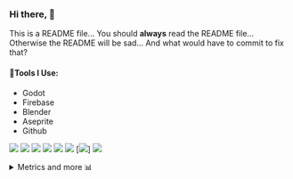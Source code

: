 
### Hi there, 👋
This is a README file... You should **always** read the README file... Otherwise the README will be sad... And what would have to commit to fix that?

#### 🔬Tools I Use:
- Godot
- Firebase
- Blender
- Aseprite
- Github

![](https://img.shields.io/badge/Node.js-339933?style=for-the-badge&logo=nodedotjs&logoColor=white)
![](https://img.shields.io/badge/JavaScript-323330?style=for-the-badge&logo=javascript&logoColor=F7DF1E)
![](https://img.shields.io/badge/HTML5-E34F26?style=for-the-badge&logo=html5&logoColor=white)
![](https://img.shields.io/badge/CSS3-1572B6?style=for-the-badge&logo=css3&logoColor=white)
![](https://img.shields.io/badge/Visual_Studio_Code-0078D4?style=for-the-badge&logo=visual%20studio%20code&logoColor=white)
![](https://img.shields.io/badge/Postman-FF6C37?style=for-the-badge&logo=Postman&logoColor=white)
[![](https://img.shields.io/badge/GitHub-100000?style=for-the-badge&logo=github&logoColor=white)]
![](https://img.shields.io/badge/firebase-ffca28?style=for-the-badge&logo=firebase&logoColor=black)



<details>
  <summary>Metrics and more 📊</summary>
  
[![GitHub metrics](https://metrics.lecoq.io/joshpinto6?template=classic&introduction=1&base.indepth=false&introduction.title=true&config.timezone=America%2FNew_York)](https://micahlindley.com)
  
</details>
